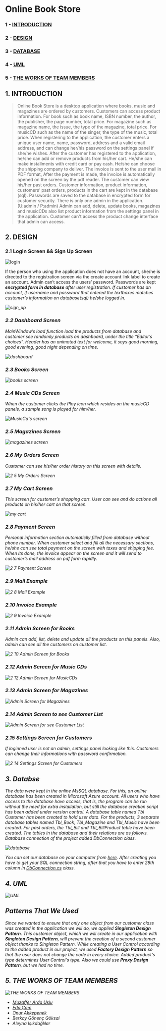 # Online Book Store

### 1 - [INTRODUCTION](https://github.com/ardasdasdas/OnlineBookStore/blob/master/README.md#1-introduction)
### 2 - [DESIGN](https://github.com/ardasdasdas/OnlineBookStore/blob/master/README.md#2-design)
### 3 - [DATABASE](https://github.com/ardasdasdas/OnlineBookStore/blob/master/README.md#3-databse)
### 4 - [UML](https://github.com/ardasdasdas/OnlineBookStore/blob/master/README.md#4-uml)
### 5 - [THE WORKS OF TEAM MEMBERS](https://github.com/ardasdasdas/OnlineBookStore/blob/master/README.md#5-the-works-of-team-members)

## 1. INTRODUCTION
>Online Book Store is a desktop application where books, music and magazines are ordered by customers.
Customers can access product information. For book such as book name, ISBN number, the author, the publisher, the page number, total price. For magazine such as magazine name, the issue, the type of the magazine, total price. For musicCD such as the name of the singer, the type of the music, total price.
When registering to the application, the customer enters a unique user name, name, password, address and a valid email address, and can change her/his password on the settings panel if she/he wishes. 
After the customer has registered to the application, he/she can add or remove products from his/her cart. He/she can make installments with credit card or pay cash. He/she can choose the shipping company to deliver.
The invoice is sent to the user mail in PDF format, After the payment is made, the invoice is automatically opened on the screen by the pdf reader.
The customer can view his/her past orders.
Customer information, product information, customers’ past orders, products in the cart are kept in the database (sql).
Passwords are saved to the database in encrypted form for customer security.
There is only one admin in the application. (U:admin / P:admin)
Admin can add, delete, update books, magazines and musicCDs also list product information from the settings panel in the application.
Customer can't access the product change interface that admin can access. 
## 2. DESIGN
### 2.1 Login Screen && Sign Up Screen
![login](https://user-images.githubusercontent.com/53192718/86367562-c67ce400-bc84-11ea-9d69-106a6af89437.png)

If the person who using the application does not have an account, she/he is directed to the registration screen via the create account link label to create an account. Admin can’t access the users’ password. Passwords are kept <strong><i><i>encrypted form in database</i></strong> after user registration. If customer has an account, if username and password that entered the textboxes matches customer’s information on database(sql) he/she logged in.

![sign_up](https://user-images.githubusercontent.com/53192718/86367622-de546800-bc84-11ea-83a6-c4f28da0f96f.png)

### 2.2 Dashboard Screen
MainWindow’s load function load the products from database and customer see randomly products on dashboard, under the title “Editor’s choices”. Header has an animated text for welcome, it says good morning, good evening, good night depending on time.

![dashboard](https://user-images.githubusercontent.com/53192718/86367821-1c518c00-bc85-11ea-801b-e90fe18290d9.png)

### 2.3 Books Screen
![books screen](https://user-images.githubusercontent.com/53192718/86368086-73576100-bc85-11ea-803f-3b058d8d5402.png)

### 2.4 Music CDs Screen
When the customer clicks the Play icon which resides on the musicCD panels, a sample song is played for him/her.

![MusicCd's screen](https://user-images.githubusercontent.com/53192718/86368118-7fdbb980-bc85-11ea-9f91-3b12b9d46ec6.png)

### 2.5 Magazines Screen
![magazines screen](https://user-images.githubusercontent.com/53192718/86368308-b4e80c00-bc85-11ea-8aa3-273ae344d2a5.png)

### 2.6 My Orders Screen
Customer can see his/her order history on this screen with details.

![2 5 My Orders Screen](https://user-images.githubusercontent.com/53192718/86368441-d77a2500-bc85-11ea-8aca-77626c4bd5d3.png)

### 2.7 My Cart Screen
This screen for customer’s shopping cart. User can see and do actions all products on his/her cart on that screen.

![my cart](https://user-images.githubusercontent.com/53192718/86510030-1c709980-bdf5-11ea-86ad-2a21828ba9b3.png)

### 2.8 Payment Screen
Personal information section automaticlly filled from database without phone number. When customer select and fill all the necessary sections, he/she can see total payment on the screen with taxes and shipping fee. When its done, the invoice appear on the screen and it will send to customer’s mail address on pdf form rapidly.

![2 7 Payment Screen](https://user-images.githubusercontent.com/53192718/86368798-43f52400-bc86-11ea-9b5e-f33e14372736.png)


### 2.9 Mail Example
![2 8 Mail Example](https://user-images.githubusercontent.com/53192718/86368893-6be48780-bc86-11ea-9d6e-f7ea42a8cf68.png)

### 2.10 Invoice Example
![2 9 Invoice Example](https://user-images.githubusercontent.com/53192718/86369071-a0f0da00-bc86-11ea-86a3-280103e57756.png)

### 2.11 Admin Screen for Books
Admin can add, list, delete and update all the products on this panels. Also, admin can see all the customers on customer list.

![2 10 Admin Screen for Books](https://user-images.githubusercontent.com/53192718/86369348-fa590900-bc86-11ea-8896-912db1614066.png)

### 2.12 Admin Screen for Music CDs
![2 12 Admin Screen for MusicCDs](https://user-images.githubusercontent.com/53192718/86369458-24123000-bc87-11ea-8f75-d61d57b94f4f.png)

### 2.13 Admin Screen for Magazines
![Admin Screen for Magazines](https://user-images.githubusercontent.com/53192718/86369496-33917900-bc87-11ea-98b2-b6952b14b268.png)

### 2.14 Admin Screen to see Customer List
![Admin Screen for see Customer List](https://user-images.githubusercontent.com/53192718/86369569-502db100-bc87-11ea-988c-c2b493d70ec2.png)

### 2.15 Settings Screen for Customers
If loginned user is not an admin, settings panel looking like this. Customers can change their informations with password confirmation.

![2 14 Settings Screen for Customers](https://user-images.githubusercontent.com/53192718/86369653-6b98bc00-bc87-11ea-87ed-b1bbfaf4517e.png)

## 3. Databse 
The data were kept in the online MsSQL database. For this, an online database has been created in Microsoft Azure account. All users who have access to the database have access, that is, the program can be run without the need for extra installation, but still the database creation script has been added under version control. 
A database table named Tbl Customer has been created to hold user data. For the products, 3 separate database tables named Tbl_Book, Tbl_Magazine and Tbl_Music have been created. For past orders, the Tbl_Bill and Tbl_BillProduct table have been created. The tables in the database and their relations are as follows. Database connection of the project added DbConnection class.

![database](https://user-images.githubusercontent.com/53192718/86369780-9256f280-bc87-11ea-9292-eb1e633184df.png)

You can set our database on your computer from [here](https://github.com/ardasdasdas/OnlineBookStore/tree/master/DatabaseCreationScript).
After creating you have to get your SQL connection string, after that you have to enter 28th column in [DbConnection.cs](https://github.com/ardasdasdas/OnlineBookStore/blob/master/OnlineBookStore/OnlineBookStore/DbConnection.cs) class.

## 4. UML
![UML](https://user-images.githubusercontent.com/53192718/86370686-b5ce6d00-bc88-11ea-809f-95d734edb2ac.png)

## Patterns That We Used
Since we wanted to ensure that only one object from our customer class was created in the application we will do, we applied **Singleton Design Pattern**. This customer object, which we will create in our application with **Singleton Design Pattern**, will prevent the creation of a second customer object thanks to Singleton Pattern.
While creating a User Control according to the added product in our project, we used **Factory Design Pattern** so that the user does not change the code in every choice. Added product's type determines User Control's type.
Also we could use **Proxy Design Pattern**, but we had no time.

## 5. THE WORKS OF TEAM MEMBERS
![THE WORKS OF TEAM MEMBERS](https://user-images.githubusercontent.com/53192718/86371125-368d6900-bc89-11ea-8f31-8fd04466d18a.png)

* [Muzaffer Arda Uslu](https://github.com/ardasdasdas)
* [Eda Çam](https://github.com/edacaam)
* [Onur Akkepenek](https://github.com/OnurAkkepenekk)
* Berkay Gönenç Göksal
* Aleyna Işıkdağlılar




